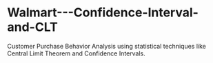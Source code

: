 # Walmart---Confidence-Interval-and-CLT
Customer Purchase Behavior Analysis using statistical techniques like Central Limit Theorem and Confidence Intervals.

